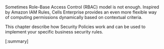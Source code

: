 Sometimes Role-Base Access Control (RBAC) model is not enough. Inspired by Amazon IAM Rules, Cells Enterprise provides an even more flexible way of computing permissions dynamically based on contextual criteria. 

This chapter describe how Security Policies work and can be used to implement your specific business security rules.

[:summary]